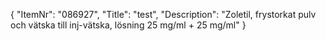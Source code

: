 {
  "ItemNr": "086927",
  "Title": "test",
  "Description": "Zoletil, frystorkat pulv och vätska till inj-vätska, lösning 25 mg/ml + 25 mg/ml"
}